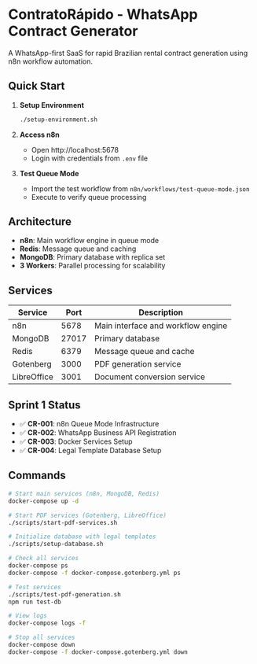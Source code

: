# ContratoRápido - WhatsApp Contract Generator

A WhatsApp-first SaaS for rapid Brazilian rental contract generation using n8n workflow automation.

## Quick Start

1. **Setup Environment**
   ```bash
   ./setup-environment.sh
   ```

2. **Access n8n**
   - Open http://localhost:5678
   - Login with credentials from `.env` file

3. **Test Queue Mode**
   - Import the test workflow from `n8n/workflows/test-queue-mode.json`
   - Execute to verify queue processing

## Architecture

- **n8n**: Main workflow engine in queue mode
- **Redis**: Message queue and caching
- **MongoDB**: Primary database with replica set
- **3 Workers**: Parallel processing for scalability

## Services

| Service | Port | Description |
|---------|------|-------------|
| n8n | 5678 | Main interface and workflow engine |
| MongoDB | 27017 | Primary database |
| Redis | 6379 | Message queue and cache |
| Gotenberg | 3000 | PDF generation service |
| LibreOffice | 3001 | Document conversion service |

## Sprint 1 Status

- ✅ **CR-001**: n8n Queue Mode Infrastructure
- ✅ **CR-002**: WhatsApp Business API Registration
- ✅ **CR-003**: Docker Services Setup
- ✅ **CR-004**: Legal Template Database Setup

## Commands

```bash
# Start main services (n8n, MongoDB, Redis)
docker-compose up -d

# Start PDF services (Gotenberg, LibreOffice)
./scripts/start-pdf-services.sh

# Initialize database with legal templates
./scripts/setup-database.sh

# Check all services
docker-compose ps
docker-compose -f docker-compose.gotenberg.yml ps

# Test services
./scripts/test-pdf-generation.sh
npm run test-db

# View logs
docker-compose logs -f

# Stop all services
docker-compose down
docker-compose -f docker-compose.gotenberg.yml down
```